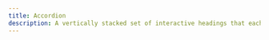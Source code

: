 ```yaml
---
title: Accordion
description: A vertically stacked set of interactive headings that each reveal a section of content.
---
```


<DocsPage
    :title="frontmatter.title" 
    :description="frontmatter.description"
    path="views/components/Accordion.md">

</DocsPage>
